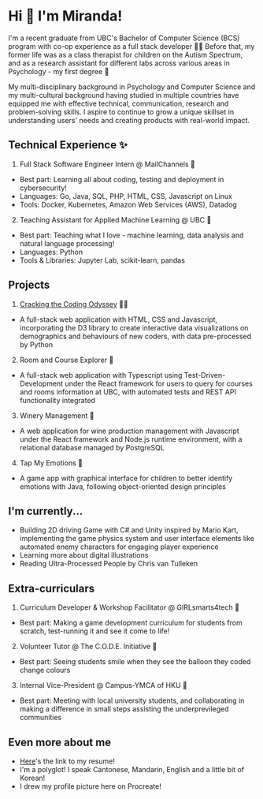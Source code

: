 # Hi 👋 I'm Miranda!

I'm a recent graduate from UBC's Bachelor of Computer Science (BCS) program with co-op experience as a full stack developer 👩‍💻 Before that, my former life was as a class therapist for children on the Autism Spectrum, and as a research assistant for different labs across various areas in Psychology - my first degree 🧠

My multi-disciplinary background in Psychology and Computer Science and my multi-cultural background having studied in multiple countries have equipped me with effective technical, communication, research and problem-solving skills. I aspire to continue to grow a unique skillset in understanding users' needs and creating products with real-world impact.

## Technical Experience ✨

1. Full Stack Software Engineer Intern @ MailChannels 📧
- Best part: Learning all about coding, testing and deployment in cybersecurity!
- Languages: Go, Java, SQL, PHP, HTML, CSS, Javascript on Linux
- Tools: Docker, Kubernetes, Amazon Web Services (AWS), Datadog

2. Teaching Assistant for Applied Machine Learning @ UBC 🤖
- Best part: Teaching what I love - machine learning, data analysis and natural language processing!
- Languages: Python
- Tools & Libraries: Jupyter Lab, scikit-learn, pandas

## Projects
1. [Cracking the Coding Odyssey](https://mcctm.github.io/cracking-the-coding-odyssey/) 🧑‍💻
- A full-stack web application with HTML, CSS and Javascript, incorporating the D3 library to create
interactive data visualizations on demographics and behaviours of new coders, with data pre-processed by Python

2. Room and Course Explorer 🏫
- A full-stack web application with Typescript using Test-Driven-Development under the React framework for
users to query for courses and rooms information at UBC, with automated tests and REST API functionality integrated
  
3. Winery Management 🍷
- A web application for wine production management with Javascript under the React framework and Node.js runtime environment, with a relational database managed by PostgreSQL

4. Tap My Emotions 💟
- A game app with graphical interface for children to better identify emotions with Java, following object-oriented design principles

## I'm currently...
- Building 2D driving Game with C# and Unity inspired by Mario Kart, implementing the game physics system and user interface
elements like automated enemy characters for engaging player experience
- Learning more about digital illustrations
- Reading Ultra-Processed People by Chris van Tulleken

## Extra-curriculars

1. Curriculum Developer & Workshop Facilitator @ GIRLsmarts4tech 👾
- Best part: Making a game development curriculum for students from scratch, test-running it and see it come to life!

2. Volunteer Tutor @ The C.O.D.E. Initiative 🎈
- Best part: Seeing students smile when they see the balloon they coded change colours 

3. Internal Vice-President @ Campus-YMCA of HKU 📖
- Best part: Meeting with local university students, and collaborating in making a difference in small steps assisting the underprevileged communities

## Even more about me
- [Here](https://github.com/mcctm/mcctm/blob/main/Resume_2024_Github.pdf)'s the link to my resume!
- I'm a polyglot! I speak Cantonese, Mandarin, English and a little bit of Korean!
- I drew my profile picture here on Procreate!
